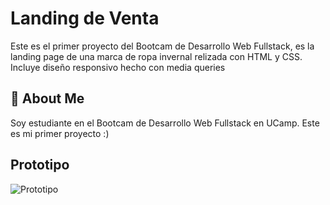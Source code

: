 
# Landing de Venta

Este es el primer proyecto del Bootcam de Desarrollo Web Fullstack, es la landing page de una marca de ropa invernal relizada con HTML y CSS. Incluye diseño responsivo hecho con media queries 


## 🚀 About Me
Soy estudiante en el Bootcam de Desarrollo Web Fullstack en UCamp. Este es mi primer proyecto :)

## Prototipo
![Prototipo](https://user-images.githubusercontent.com/86813164/193394677-f954db75-1dc8-4761-9e2b-e995a993737a.png)
